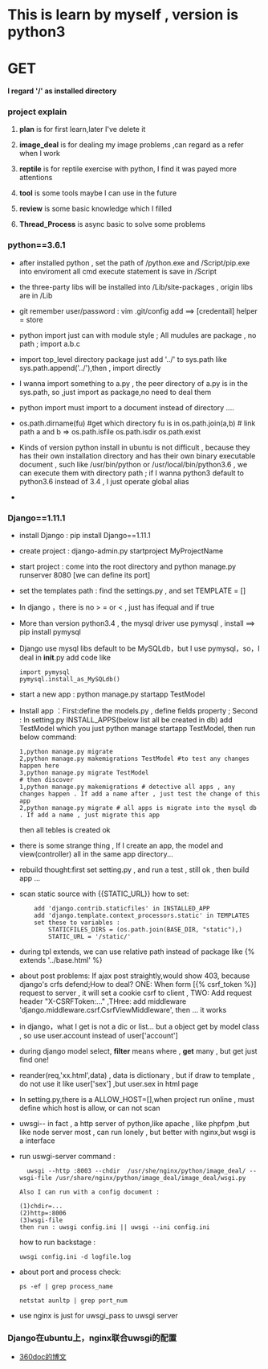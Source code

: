 # This is learn by myself , version is python3  
# GET  

**I regard '/' as installed directory**  

### project explain  

1. **plan** is for first learn,later I've delete it  

2. **image_deal** is for dealing my image problems ,can regard as a refer when I work

3. **reptile** is for reptile exercise with python, I find it was payed more attentions  

4. **tool** is some tools maybe I can use in the future  

5. **review** is some basic knowledge which I filled  

6. **Thread_Process** is async basic to solve some problems  


### python==3.6.1    

* after installed python , set the path of /python.exe and /Script/pip.exe into enviroment  all cmd execute statement is save in /Script
  
* the three-party libs will be installed into /Lib/site-packages , origin libs are in /Lib  

* git remember user/password : vim .git/config add ==> [credentail] helper = store  

* python import just can with module style ; All mudules are package , no path ; import a.b.c

* import top_level directory package just add '../' to sys.path like sys.path.append('../'),then , import directly  

* I wanna import something to a.py , the peer directory of a.py is in the sys.path, so ,just import as package,no need to deal them

* python import must import to a document instead of directory  ....  

* os.path.dirname(fu) #get which directory fu is in  os.path.join(a,b) # link path a and b => os.path.isfile  os.path.isdir os.path.exist  

* Kinds of version python install in ubuntu is not difficult , because they has their own installation directory and has their own binary executable document , such like /usr/bin/python  or /usr/local/bin/python3.6 , we can execute them with directory path ; if I wanna python3 default to python3.6 instead of 3.4 , I just operate global alias  

* 

### Django==1.11.1  

* install Django : pip install Django==1.11.1  

* create project : django-admin.py startproject MyProjectName  

* start project : come into the root directory and python manage.py runserver 8080 [we can define its port]  

* set the templates path : find the settings.py , and set TEMPLATE = []  

* In django ，there is no > = or < , just has ifequal and if true  

* More than version python3.4 , the mysql driver use pymysql , install ==> pip install pymysql 

* Django use mysql libs default to be MySQLdb，but I use pymysql，so，I deal in __init__.py add code like 
	```
	import pymysql  
	pymysql.install_as_MySQLdb()
	```

* start a new app : python manage.py startapp TestModel

* Install app ：First:define the models.py , define fields property ; Second : In setting.py INSTALL_APPS(below list all be created in db) add TestModel which you just python manage startapp TestModel, then run below command:
	```
	1,python manage.py migrate	
	2,python manage.py makemigrations TestModel	#to test any changes happen here
	3,python manage.py migrate TestModel	
	# then discover
	1,python manage.py makemigrations # detective all apps , any changes happen . If add a name after , just test the change of this app
	2,python manage.py migrate # all apps is migrate into the mysql db . If add a name , just migrate this app
	```
	then all tebles is created ok  

* there is some strange thing , If I create an app, the model and view(controller) all in the same app directory...  

* rebuild thought:first set setting.py , and run a test , still ok , then build app ...  

* scan static source with {{STATIC_URL}} how to set:
	```
		add 'django.contrib.staticfiles' in INSTALLED_APP
		add 'django.template.context_processors.static' in TEMPLATES
		set these to variables :
			STATICFILES_DIRS = (os.path.join(BASE_DIR, "static"),)
			STATIC_URL = '/static/'  
	```  

* during tpl extends, we can use relative path instead of package like {% extends '../base.html' %}  

* about post problems: If ajax post straightly,would show 403, because django's crfs defend;How to deal? ONE: When form [{% csrf_token %}] request to server , it will set a cookie csrf to client , TWO: Add request header "X-CSRFToken:..." ,THree: add middleware 'django.middleware.csrf.CsrfViewMiddleware', then ... it works  

* in django，what I get is not a dic or list... but a object get by model class , so use user.account instead of user['account']  

* during django model select, **filter** means where , **get** many , but get just find one!  

* reander(req,'xx.html',data) , data is dictionary , but if draw to template , do not use it like user['sex'] ,but user.sex in html page  

* In setting.py,there is a ALLOW_HOST=[],when project run online , must define which host is allow, or can not scan  

* uwsgi-- in fact , a http server of python,like apache , like phpfpm ,but like node server most ,  can run lonely , but better with nginx,but wsgi is a interface  

* run uswgi-server command :
	```
	  uwsgi --http :8003 --chdir  /usr/she/nginx/python/image_deal/ --wsgi-file /usr/share/nginx/python/image_deal/image_deal/wsgi.py  
	```
	  Also I can run with a config document :
	```
	(1)chdir=...
	(2)http=:8006
	(3)wsgi-file
	then run : uwsgi config.ini || uwsgi --ini config.ini 
	```
	how to run backstage : 
	```
	uwsgi config.ini -d logfile.log
	```  

* about port and process check:
	```
	ps -ef | grep process_name 

	netstat aunltp | grep port_num
	```  

* use nginx is just for uwsgi_pass to uwsgi server  

### Django在ubuntu上，nginx联合uwsgi的配置  

* [360doc的博文](http://www.360doc.com/content/17/0602/13/29497481_659267502.shtml)   








